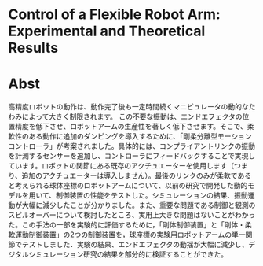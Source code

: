# Control of a Flexible Robot Arm: Experimental and Theoretical Results

# Abst

高精度ロボットの動作は、動作完了後も一定時間続くマニピュレータの動的なたわみによって大きく制限されます。 この不要な振動は、エンドエフェクタの位置精度を低下させ、ロボットアームの生産性を著しく低下させます。そこで、柔軟性のある動作に追加のダンピングを導入するために、「剛柔分離型モーションコントローラ」が考案されました。具体的には、コンプライアントリンクの振動を計測するセンサーを追加し、コントローラにフィードバックすることで実現しています。ロボットの関節にある既存のアクチュエーターを使用します（つまり、追加のアクチュエーターは導入しません）。最後のリンクのみが柔軟であると考えられる球体座標のロボットアームについて、以前の研究で開発した動的モデルを用いて、制御装置の性能をテストした。シミュレーションの結果、振動運動が大幅に減少したことが分かりました。また、重要な問題である制御と観測のスピルオーバーについて検討したところ、実用上大きな問題はないことがわかった。この手法の一部を実験的に評価するために，「剛体制御装置」と「剛体・柔軟運動制御装置」の2つの制御装置を，球座標の実験用ロボットアームの単一関節でテストしました．実験の結果、エンドエフェクタの動揺が大幅に減少し、デジタルシミュレーション研究の結果を部分的に検証することができた。

